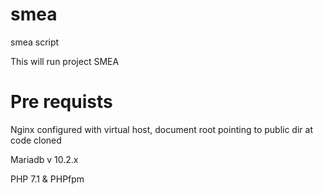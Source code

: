 # smea

smea script

This will run project SMEA

# Pre requists

Nginx configured with virtual host, document root pointing to public dir at code cloned

Mariadb v 10.2.x

PHP 7.1 & PHPfpm
